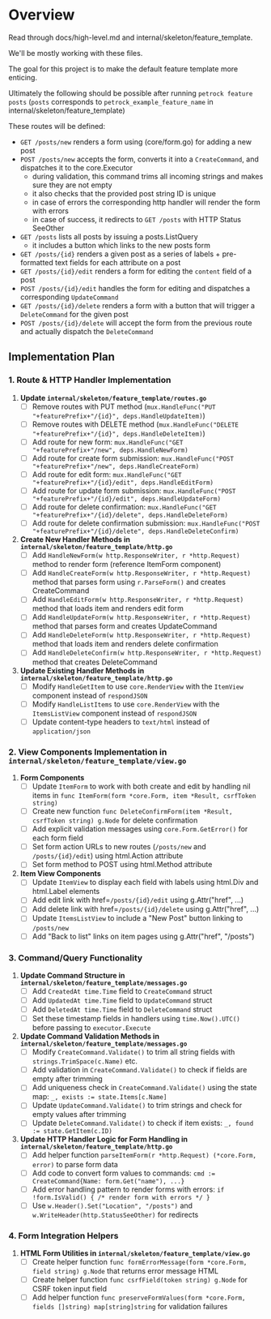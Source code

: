 # Overview

Read through docs/high-level.md and internal/skeleton/feature_template.

We'll be mostly working with these files.

The goal for this project is to make the default feature template more enticing.

Ultimately the following should be possible after running `petrock feature posts` (`posts` corresponds to `petrock_example_feature_name` in internal/skeleton/feature_template)

These routes will be defined:

- `GET /posts/new` renders a form using (core/form.go) for adding a new post
- `POST /posts/new` accepts the form, converts it into a `CreateCommand`, and dispatches it to the core.Executor
  - during validation, this command trims all incoming strings and makes sure they are not empty
  - it also checks that the provided post string ID is unique
  - in case of errors the corresponding http handler will render the form with errors
  - in case of success, it redirects to `GET /posts` with HTTP Status SeeOther
- `GET /posts` lists all posts by issuing a posts.ListQuery
  - it includes a button which links to the new posts form
- `GET /posts/{id}` renders a given post as a series of labels + pre-formatted text fields for each attribute on a post
- `GET /posts/{id}/edit` renders a form for editing the `content` field of a post
- `POST /posts/{id}/edit` handles the form for editing and dispatches a corresponding `UpdateCommand`
- `GET /posts/{id}/delete` renders a form with a button that will trigger a `DeleteCommand` for the given post
- `POST /posts/{id}/delete` will accept the form from the previous route and actually dispatch the `DeleteCommand`

## Implementation Plan

### 1. Route & HTTP Handler Implementation

1. **Update `internal/skeleton/feature_template/routes.go`**
   - [ ] Remove routes with PUT method (`mux.HandleFunc("PUT "+featurePrefix+"/{id}", deps.HandleUpdateItem)`) 
   - [ ] Remove routes with DELETE method (`mux.HandleFunc("DELETE "+featurePrefix+"/{id}", deps.HandleDeleteItem)`) 
   - [ ] Add route for new form: `mux.HandleFunc("GET "+featurePrefix+"/new", deps.HandleNewForm)`
   - [ ] Add route for create form submission: `mux.HandleFunc("POST "+featurePrefix+"/new", deps.HandleCreateForm)`
   - [ ] Add route for edit form: `mux.HandleFunc("GET "+featurePrefix+"/{id}/edit", deps.HandleEditForm)`
   - [ ] Add route for update form submission: `mux.HandleFunc("POST "+featurePrefix+"/{id}/edit", deps.HandleUpdateForm)`
   - [ ] Add route for delete confirmation: `mux.HandleFunc("GET "+featurePrefix+"/{id}/delete", deps.HandleDeleteForm)`
   - [ ] Add route for delete confirmation submission: `mux.HandleFunc("POST "+featurePrefix+"/{id}/delete", deps.HandleDeleteConfirm)`

2. **Create New Handler Methods in `internal/skeleton/feature_template/http.go`**
   - [ ] Add `HandleNewForm(w http.ResponseWriter, r *http.Request)` method to render form (reference ItemForm component)
   - [ ] Add `HandleCreateForm(w http.ResponseWriter, r *http.Request)` method that parses form using `r.ParseForm()` and creates CreateCommand
   - [ ] Add `HandleEditForm(w http.ResponseWriter, r *http.Request)` method that loads item and renders edit form
   - [ ] Add `HandleUpdateForm(w http.ResponseWriter, r *http.Request)` method that parses form and creates UpdateCommand
   - [ ] Add `HandleDeleteForm(w http.ResponseWriter, r *http.Request)` method that loads item and renders delete confirmation
   - [ ] Add `HandleDeleteConfirm(w http.ResponseWriter, r *http.Request)` method that creates DeleteCommand

3. **Update Existing Handler Methods in `internal/skeleton/feature_template/http.go`**
   - [ ] Modify `HandleGetItem` to use `core.RenderView` with the `ItemView` component instead of `respondJSON`
   - [ ] Modify `HandleListItems` to use `core.RenderView` with the `ItemsListView` component instead of `respondJSON`
   - [ ] Update content-type headers to `text/html` instead of `application/json`

### 2. View Components Implementation in `internal/skeleton/feature_template/view.go`

1. **Form Components**
   - [ ] Update `ItemForm` to work with both create and edit by handling nil items in `func ItemForm(form *core.Form, item *Result, csrfToken string)`
   - [ ] Create new function `func DeleteConfirmForm(item *Result, csrfToken string) g.Node` for delete confirmation
   - [ ] Add explicit validation messages using `core.Form.GetError()` for each form field
   - [ ] Set form action URLs to new routes (`/posts/new` and `/posts/{id}/edit`) using html.Action attribute
   - [ ] Set form method to POST using html.Method attribute

2. **Item View Components**
   - [ ] Update `ItemView` to display each field with labels using html.Div and html.Label elements
   - [ ] Add edit link with href=`/posts/{id}/edit` using g.Attr("href", ...)
   - [ ] Add delete link with href=`/posts/{id}/delete` using g.Attr("href", ...)
   - [ ] Update `ItemsListView` to include a "New Post" button linking to `/posts/new`
   - [ ] Add "Back to list" links on item pages using g.Attr("href", "/posts")

### 3. Command/Query Functionality

1. **Update Command Structure in `internal/skeleton/feature_template/messages.go`**
   - [ ] Add `CreatedAt time.Time` field to `CreateCommand` struct
   - [ ] Add `UpdatedAt time.Time` field to `UpdateCommand` struct
   - [ ] Add `DeletedAt time.Time` field to `DeleteCommand` struct
   - [ ] Set these timestamp fields in handlers using `time.Now().UTC()` before passing to `executor.Execute`

2. **Update Command Validation Methods in `internal/skeleton/feature_template/messages.go`**
   - [ ] Modify `CreateCommand.Validate()` to trim all string fields with `strings.TrimSpace(c.Name)` etc.
   - [ ] Add validation in `CreateCommand.Validate()` to check if fields are empty after trimming
   - [ ] Add uniqueness check in `CreateCommand.Validate()` using the state map: `_, exists := state.Items[c.Name]`
   - [ ] Update `UpdateCommand.Validate()` to trim strings and check for empty values after trimming
   - [ ] Update `DeleteCommand.Validate()` to check if item exists: `_, found := state.GetItem(c.ID)`

3. **Update HTTP Handler Logic for Form Handling in `internal/skeleton/feature_template/http.go`**
   - [ ] Add helper function `parseItemForm(r *http.Request) (*core.Form, error)` to parse form data
   - [ ] Add code to convert form values to commands: `cmd := CreateCommand{Name: form.Get("name"), ...}`
   - [ ] Add error handling pattern to render forms with errors: `if !form.IsValid() { /* render form with errors */ }`
   - [ ] Use `w.Header().Set("Location", "/posts")` and `w.WriteHeader(http.StatusSeeOther)` for redirects

### 4. Form Integration Helpers

1. **HTML Form Utilities in `internal/skeleton/feature_template/view.go`**
   - [ ] Create helper function `func formErrorMessage(form *core.Form, field string) g.Node` that returns error message HTML
   - [ ] Create helper function `func csrfField(token string) g.Node` for CSRF token input field
   - [ ] Add helper function `func preserveFormValues(form *core.Form, fields []string) map[string]string` for validation failures
